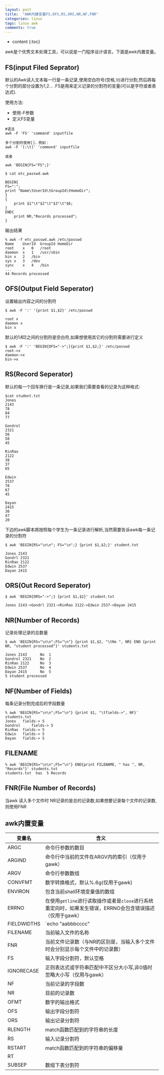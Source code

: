 ```yaml
---
layout: post
title:  "AWK内建变量FS,OFS,RS,ORS,NR,NF,FNR"
categories: linux
tags: linux awk
comments: true
---
```


* content
{:toc}

awk是个优秀文本处理工具，可以说是一门程序设计语言。下面是awk内置变量。






## FS(input Filed Seprator)

默认的Awk读入文本每一行是一条记录,使用空白符号(空格,\t)进行分割,然后將每个分割的部分设置为$1,$2... .FS是用来定义记录的分割符的变量(可以是字符或者表达式).

使用方法:

* 使用-F参数
* 定义FS变量

```
#语法
awk -F 'FS' 'command' inputfile

多个分割符使用[]，例如：    
awk -F '[:\t]' 'commond' inputfile

或者

awk 'BEGIN{FS="FS";}'
```



```
$ cat etc_passwd.awk

BEGIN{
FS=":";
print "Name\tUserId\tGroupId\tHomeDir";
}
{
    print $1"\t"$2"\t"$3"\t"$6;
}
END{
    print NR,"Records processed";
}

```

输出结果

```
% awk -f etc_passwd.awk /etc/passwd 
Name	UserId	GroupId	HomeDir
root	x	0	/root
daemon	x	1	/usr/sbin
bin	x	2	/bin
sys	x	3	/dev
sync	x	4	/bin
...
44 Records processed
```

## OFS(Output Field Seperator)

设置输出内容之间的分割符

```
$ awk -F ':' '{print $1,$2}' /etc/passwd

root x
daemon x
bin x
```

默认的$1和$2之间的分割符是空白符,如果想使用其它的分割符需要进行定义

```
$ awk -F ':' 'BEGIN{OFS="->";}{print $1,$2;}' /etc/passwd
root->x
daemon->x
bin->x
```

## RS(Record Seperator)

默认的每一个回车换行是一条记录,如果我们需要查看的记录为这种格式:

```
$cat student.txt
Jones
2143
78
84
77

Gondrol
2321
56
58
45

RinRao
2122
38
37
65

Edwin
2537
78
67
45

Dayan
2415
30
47
20
```

下边的awk脚本將按照每个学生为一条记录进行解析,当然需要告诉awk每一条记录的分割符

```
$ awk 'BEGIN{RS="\n\n"; FS="\n";} {print $1,$2;}' student.txt

Jones 2143
Gondrl 2321
RinRao 2122
Edwin 2537
Dayan 2415
```

## ORS(Out Record Seperator)

```
$ awk 'BEGIN{ORS="->";} {print $1,$2}' student.txt

Jones 2143->Gondrl 2321->RinRao 2122->Edwin 2537->Dayan 2415

```

## NR(Number of Records)

记录处理记录的总数量

```
$ awk 'BEGIN{RS="\n\n";FS="\n"} {print $1,$2, "\tNo ", NR} END {print NR, "student processed"}' students.txt

Jones 2143 	    No  1
Gondrol 2321 	No  2
RinRao 2122 	No  3
Edwin 2537 	    No  4
Dayan 2415 	    No  5
5 student processed
```
## NF(Number of Fields)

每条记录分割完成后的字段数量

```
% awk 'BEGIN{RS="\n\n";FS="\n"} {print $1, "\tfields->", NF}' students.txt   
Jones 	fields-> 5
Gondrol 	fields-> 5
RinRao 	fields-> 5
Edwin 	fields-> 5
Dayan 	fields-> 5
```
## FILENAME

```
% awk 'BEGIN{RS="\n\n";FS="\n"} END{print FILENAME, " has ", NR, "Records"}' students.txt  
students.txt  has  5 Records
```

## FNR(File Number of Records) 

当awk 读入多个文件时 NR记录的是总的记录数,如果想要记录每个文件的记录数,则使用FNR
 
## awk内置变量

变量名      | 含义
------------|---------
ARGC        | 命令行参数的数目
ARGIND      | 命令行中当前的文件在ARGV内的索引（仅用于gawk）
ARGV        | 命令行参数数组
CONVFMT     | 数字转换格式，默认%.6g(仅用于gawk)
ENVIRON     | 包含当前shell环境变量值的数组
ERRNO       | 在使用`getline`进行读取操作或者是`close`进行系统重定向时，如果发生错误，ERRNO会包含错误描述（仅用于gawk）
FIELDWIDTHS | `echo "aabbbcccc" | awk -v FIELDWIDTHS="2 3 4" '{for(i=1;i<=NF;i++)print $i}'`
FILENAME    | 当前输入文件的名称
FNR         | 当前文件记录数（与NR的区别是，当输入多个文件时会分别显示每个文件中的记录数）
FS          | 输入字段分割符，默认空格
IGNORECASE  | 正则表达式或字符串匹配中不区分大小写,非0值时忽略大小写（仅用与gawk）
NF          | 当前记录的字段数
NR          | 目前的记录数
OFMT        | 数字的输出格式
OFS         | 输出字段分割符
ORS         | 输出记录分割符
RLENGTH     | match函数匹配到的字符串的长度
RS          | 输入记录分割符
RSTART      | match函数匹配到的字符串的偏移量
RT          | 
SUBSEP      | 数组下表分割符
